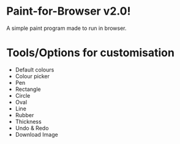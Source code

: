 # Paint-for-Browser v2.0!
A simple paint program made to run in browser.

# Tools/Options for customisation
- Default colours
- Colour picker
- Pen
- Rectangle
- Circle
- Oval
- Line
- Rubber
- Thickness
- Undo & Redo
- Download Image
